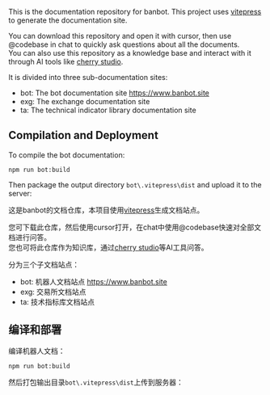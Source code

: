 This is the documentation repository for banbot. This project uses [vitepress](https://vitepress.dev/) to generate the documentation site.

You can download this repository and open it with cursor, then use @codebase in chat to quickly ask questions about all the documents.  
You can also use this repository as a knowledge base and interact with it through AI tools like [cherry studio](https://github.com/CherryHQ/cherry-studio).

It is divided into three sub-documentation sites:
* bot: The bot documentation site https://www.banbot.site
* exg: The exchange documentation site
* ta: The technical indicator library documentation site

## Compilation and Deployment
To compile the bot documentation:
```shell
npm run bot:build
```
Then package the output directory `bot\.vitepress\dist` and upload it to the server:

这是banbot的文档仓库，本项目使用[vitepress](https://vitepress.dev/)生成文档站点。

您可下载此仓库，然后使用cursor打开，在chat中使用@codebase快速对全部文档进行问答。  
您也可将此仓库作为知识库，通过[cherry studio](https://github.com/CherryHQ/cherry-studio)等AI工具问答。

分为三个子文档站点：
* bot: 机器人文档站点 https://www.banbot.site
* exg: 交易所文档站点
* ta: 技术指标库文档站点

## 编译和部署
编译机器人文档：
```shell
npm run bot:build
```
然后打包输出目录`bot\.vitepress\dist`上传到服务器：
